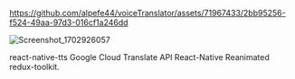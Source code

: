 https://github.com/alpefe44/voiceTranslator/assets/71967433/2bb95256-f524-49aa-97d3-016cf1a246dd

![Screenshot_1702926057](https://github.com/alpefe44/voiceTranslator/assets/71967433/23c6cb72-1fe1-425e-bab1-4f844ec2b9e8)




react-native-tts Google Cloud Translate API React-Native Reanimated redux-toolkit.
